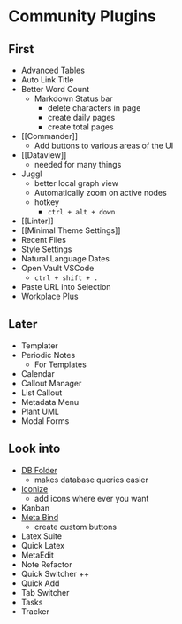 # Community Plugins
## First
- Advanced Tables
- Auto Link Title
- Better Word Count
	- Markdown Status bar
		- delete characters in page
		- create daily pages
		- create total pages
- [[Commander]]
	- Add buttons to various areas of the UI
- [[Dataview]]
	- needed for many things
- Juggl
	- better local graph view
	- Automatically zoom on active nodes
	- hotkey
		- `ctrl + alt + down`
- [[Linter]]
- [[Minimal Theme Settings]]
- Recent Files
- Style Settings
- Natural Language Dates
- Open Vault VSCode
	- `ctrl + shift + .`
- Paste URL into Selection
- Workplace Plus

## Later
- Templater
- Periodic Notes
	- For Templates
- Calendar
- Callout Manager
- List Callout
- Metadata Menu
- Plant UML
- Modal Forms
## Look into
- [DB Folder](https://rafaelgb.github.io/obsidian-db-folder/)
	- makes database queries easier
- [Iconize](https://github.com/FlorianWoelki/obsidian-iconize)
	- add icons where ever you want
- Kanban
- [Meta Bind](https://www.moritzjung.dev/obsidian-meta-bind-plugin-docs/)
	- create custom buttons
- Latex Suite
- Quick Latex
- MetaEdit
- Note Refactor
- Quick Switcher ++
- Quick Add
- Tab Switcher
- Tasks
- Tracker